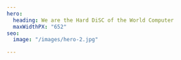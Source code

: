 ```yaml
---
hero:
  heading: We are the Hard DiSC of the World Computer
  maxWidthPX: "652"
seo:
  image: "/images/hero-2.jpg"

---
```

